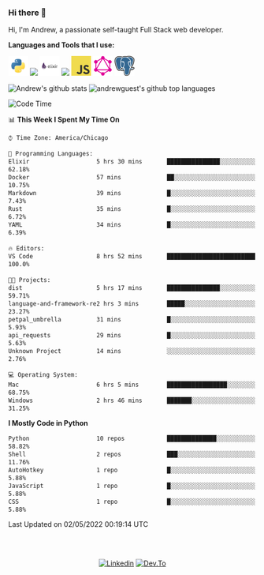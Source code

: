 ### Hi there 👋

Hi, I'm Andrew, a passionate self-taught Full Stack web developer.

**Languages and Tools that I use:**  

<code><img height="40" src="https://raw.githubusercontent.com/github/explore/80688e429a7d4ef2fca1e82350fe8e3517d3494d/topics/python/python.png"></code>
<code><img height="40" src="https://fastapi.tiangolo.com/img/logo-margin/logo-teal.png"></code>
<code><img height="40" src="https://raw.githubusercontent.com/github/explore/d106aa3f6fa091ab80ab5c8cf0d931baff3caaea/topics/elixir/elixir.png"></code>
<code><img height="40" src="https://img.stackshare.io/service/3262/-s9uoLIN.png"></code>
<code><img height="40" src="https://raw.githubusercontent.com/github/explore/80688e429a7d4ef2fca1e82350fe8e3517d3494d/topics/javascript/javascript.png"></code>
<code><img height="40" src="https://raw.githubusercontent.com/github/explore/5c058a388828bb5fde0bcafd4bc867b5bb3f26f3/topics/graphql/graphql.png"></code>
<code><img height="40" src="https://raw.githubusercontent.com/github/explore/80688e429a7d4ef2fca1e82350fe8e3517d3494d/topics/postgresql/postgresql.png"></code>

![Andrew's github stats](https://github-readme-stats.vercel.app/api?username=andrewguest&show_icons=true&theme=vue-dark&count_private=true)
<img height="180em" src="https://github-readme-stats.vercel.app/api/top-langs/?username=andrewguest&theme=vue-dark&layout=compact" alt="andrewguest's github top languages" />

<!--START_SECTION:waka-->
![Code Time](http://img.shields.io/badge/Code%20Time-1%2C072%20hrs%2018%20mins-blue)

📊 **This Week I Spent My Time On** 

```text
⌚︎ Time Zone: America/Chicago

💬 Programming Languages: 
Elixir                   5 hrs 30 mins       ███████████████░░░░░░░░░░   62.18% 
Docker                   57 mins             ██░░░░░░░░░░░░░░░░░░░░░░░   10.75% 
Markdown                 39 mins             █░░░░░░░░░░░░░░░░░░░░░░░░   7.43% 
Rust                     35 mins             █░░░░░░░░░░░░░░░░░░░░░░░░   6.72% 
YAML                     34 mins             █░░░░░░░░░░░░░░░░░░░░░░░░   6.39%

🔥 Editors: 
VS Code                  8 hrs 52 mins       █████████████████████████   100.0%

🐱‍💻 Projects: 
dist                     5 hrs 17 mins       ███████████████░░░░░░░░░░   59.71% 
language-and-framework-re2 hrs 3 mins        █████░░░░░░░░░░░░░░░░░░░░   23.27% 
petpal_umbrella          31 mins             █░░░░░░░░░░░░░░░░░░░░░░░░   5.93% 
api_requests             29 mins             █░░░░░░░░░░░░░░░░░░░░░░░░   5.63% 
Unknown Project          14 mins             ░░░░░░░░░░░░░░░░░░░░░░░░░   2.76%

💻 Operating System: 
Mac                      6 hrs 5 mins        █████████████████░░░░░░░░   68.75% 
Windows                  2 hrs 46 mins       ███████░░░░░░░░░░░░░░░░░░   31.25%

```

**I Mostly Code in Python** 

```text
Python                   10 repos            ██████████████░░░░░░░░░░░   58.82% 
Shell                    2 repos             ███░░░░░░░░░░░░░░░░░░░░░░   11.76% 
AutoHotkey               1 repo              █░░░░░░░░░░░░░░░░░░░░░░░░   5.88% 
JavaScript               1 repo              █░░░░░░░░░░░░░░░░░░░░░░░░   5.88% 
CSS                      1 repo              █░░░░░░░░░░░░░░░░░░░░░░░░   5.88%

```



 Last Updated on 02/05/2022 00:19:14 UTC
<!--END_SECTION:waka-->

<br><br>
<p align="center">
   <a href="https://www.linkedin.com/in/andrew-guest-a891759a" target="_blank"><img src="https://img.shields.io/badge/LinkedIn-0077B5?style=for-the-badge&logo=linkedin&logoColor=white" alt="Linkedin"></a>
  <a href="https://dev.to/aguest" target="_blank"><img src="https://img.shields.io/badge/Dev.to-0A0A0A?style=for-the-badge&logo=dev%2Eto&logoColor=white" alt="Dev.To"></a>
</p>

